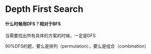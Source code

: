# Depth First Search

#### 什么时候用DFS？相对于BFS

当需要找出所有具体的方案的时候，一定是DFS

90%DFS的题，要么是排列（permutation），要么是组合（combination）

